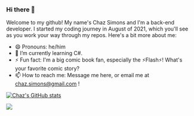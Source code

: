 ### Hi there 👋

<!--
**chazsimons/chazsimons** is a ✨ _special_ ✨ repository because its `README.md` (this file) appears on your GitHub profile.

Here are some ideas to get you started:

- 🔭 I’m currently working on ...

- 👯 I’m looking to collaborate on ...
- 🤔 I’m looking for help with ...
- 💬 Ask me about ...

-->

Welcome to my github! My name's Chaz Simons and I'm a back-end developer. I started my coding journey in August of 2021, which you'll see as you work your way through my repos. Here's a bit more about me:

- 😄 Pronouns: he/him
- 🌱 I’m currently learning C#.
- ⚡ Fun fact: I'm a big comic book fan, especially the :zap:Flash:zap:! What's your favorite comic story?
- 📫 How to reach me: Message me here, or email me at chaz.simons@gmail.com !

[![Chaz's GitHub stats](https://github-readme-stats.vercel.app/api?username=chazsimons&theme=dark)](https://github.com/anuraghazra/github-readme-stats)

<img align="center" src="https://github-readme-stats.vercel.app/api/top-langs/?username=chazsimons&theme=dark"/>
